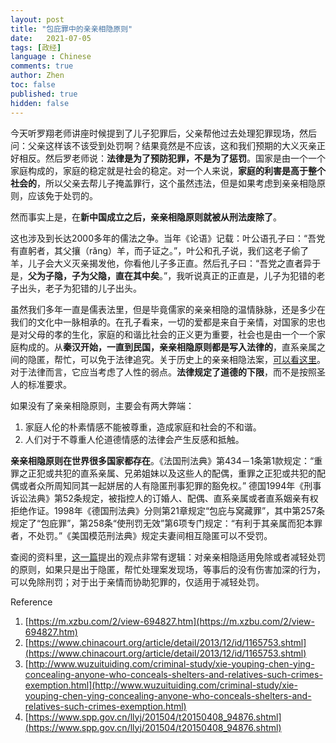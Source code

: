 ```yaml
---
layout: post
title: "包庇罪中的亲亲相隐原则"
date:   2021-07-05
tags: [政经]
language : Chinese
comments: true
author: Zhen
toc: false
published: true
hidden: false
---
```

今天听罗翔老师讲座时候提到了儿子犯罪后，父亲帮他过去处理犯罪现场，然后问：父亲这样该不该受到处罚啊？结果竟然是不应该，这和我们预期的大义灭亲正好相反。然后罗老师说：**法律是为了预防犯罪，不是为了惩罚**。国家是由一个一个家庭构成的，家庭的稳定就是社会的稳定。对一个人来说，**家庭的利害是高于整个社会的**，所以父亲去帮儿子掩盖罪行，这个虽然违法，但是如果考虑到亲亲相隐原则，应该免于处罚的。

然而事实上是，在**新中国成立之后，亲亲相隐原则就被从刑法废除了**。

这也涉及到长达2000多年的儒法之争。当年《论语》记载：叶公语孔子曰：“吾党有直躬者，其父攘（rǎng）羊，而子证之。”，叶公和孔子说，我们这老子偷了羊，儿子会大义灭亲揭发他，你看他儿子多正直。然后孔子曰：“吾党之直者异于是，**父为子隐，子为父隐，直在其中矣**。”，我听说真正的正直是，儿子为犯错的老子出头，老子为犯错的儿子出头。

虽然我们多年一直是儒表法里，但是毕竟儒家的亲亲相隐的温情脉脉，还是多少在我们的文化中一脉相承的。在孔子看来，一切的爱都是来自于亲情，对国家的忠也是对父母的孝的生化，家庭的和谐比社会的正义更为重要，社会也是由一个一个家庭构成的。从**秦汉开始，一直到民国，亲亲相隐原则都是写入法律的**，直系亲属之间的隐匿，帮忙，可以免于法律追究。关于历史上的亲亲相隐法案，[可以看这里](https://www.chinacourt.org/article/detail/2013/12/id/1165753.shtml)。对于法律而言，它应当考虑了人性的弱点。**法律规定了道德的下限**，而不是按照圣人的标准要求。

如果没有了亲亲相隐原则，主要会有两大弊端：

 1. 家庭人伦的朴素情感不能被尊重，造成家庭和社会的不和谐。
 2. 人们对于不尊重人伦道德情感的法律会产生反感和抵触。 

**亲亲相隐原则在世界很多国家都存在**。《法国刑法典》第434－1条第1款规定：“重罪之正犯或共犯的直系亲属、兄弟姐妹以及这些人的配偶，重罪之正犯或共犯的配偶或者众所周知同其一起姘居的人有隐匿刑事犯罪的豁免权。” 德国1994年《刑事诉讼法典》第52条规定，被指控人的订婚人、配偶、直系亲属或者直系姻亲有权拒绝作证。1998年《德国刑法典》分则第21章规定“包庇与窝藏罪”，其中第257条规定了“包庇罪”，第258条“使刑罚无效”第6项专门规定：“有利于其亲属而犯本罪者，不处罚。”《美国模范刑法典》规定夫妻间相互隐匿可以不受罚。

查阅的资料里，[这一篇](https://www.spp.gov.cn/llyj/201504/t20150408_94876.shtml)提出的观点非常有逻辑：对亲亲相隐适用免除或者减轻处罚的原则，如果只是出于隐匿，帮忙处理案发现场，等事后的没有伤害加深的行为，可以免除刑罚；对于出于亲情而协助犯罪的，仅适用于减轻处罚。
 

Reference
 1. [https://m.xzbu.com/2/view-694827.htm](https://m.xzbu.com/2/view-694827.htm)
 2. [https://www.chinacourt.org/article/detail/2013/12/id/1165753.shtml](https://www.chinacourt.org/article/detail/2013/12/id/1165753.shtml)
 3. [http://www.wuzuituiding.com/criminal-study/xie-youping-chen-ying-concealing-anyone-who-conceals-shelters-and-relatives-such-crimes-exemption.html](http://www.wuzuituiding.com/criminal-study/xie-youping-chen-ying-concealing-anyone-who-conceals-shelters-and-relatives-such-crimes-exemption.html)
 4. [https://www.spp.gov.cn/llyj/201504/t20150408_94876.shtml](https://www.spp.gov.cn/llyj/201504/t20150408_94876.shtml)

<!--stackedit_data:
eyJoaXN0b3J5IjpbLTYyNTk5ODAzNSwtNjAxOTg4MDI5LDE1MD
A2OTgwMiw1NDIwMzk1MTIsMTAzODc3NDg3NywxMjg3MzA1MDE5
LC0xMjA3Njk3MzM1LC0xMzg3NjQ0Niw1OTc2NzQ2ODEsMTAyND
g2NjA4MSwxNjc5MDM0NjA0LC0xMTgwNzg2MDQ0LDk3NDA3MzEy
MSw0MjE0NDY2NDddfQ==
-->